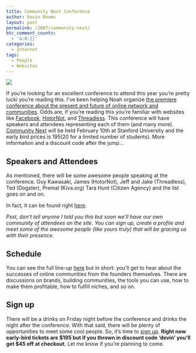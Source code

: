```yaml
---
title: Community Next Conference
author: Devin Reams
layout: post
permalink: /2007/community-next/
btc_comment_counts:
  - 'a:0:{}'
categories:
  - Internet
tags:
  - People
  - Websites
---
```

[<img src="https://devin.reams.me/wp-content/uploads/2007/01/communitynext.jpg" align="center" class="noborder" />][1]

If you&#8217;re looking for an excellent conference to attend this year you&#8217;re pretty lucki you&#8217;re reading this. I&#8217;ve been helping Noah organize [the premiere conference about the present and future of online network and communities][2]. Odds are, if you&#8217;re reading this you&#8217;re familiar with websites like [Facebook][3], [HotorNot][4], and [Threadless][5]. This conference will have speakers and attendees representing each of them (and many more). [Community Next][2] will be held February 10th at Stanford University and the early bird prices is $195 ($20 for a limited number of students). More information and a discount code after the jump&#8230;

<!--more-->

## Speakers and Attendees

As mentioned, there will be some awesome people speaking at the conference. Guy Kawasaki, James (HotorNot), Jeff and Jake (Threadless), Ted (Dogster), Premal (Kiva.org) Tara Hunt (Citizen Agency) and the list goes on and on.

In fact, it can be found right [here][6].

*Psst, don&#8217;t tell anyone I told you this but soon we&#8217;ll have our own community of attendees on the site. You can sign up, create a profile and meet some of the awesome people (like yours truly) that will be gracing us with their presence.*

## Schedule

You can see the full line-up [here][7] but in short: you&#8217;ll get to hear about the successes of online communities from the founders themselves. There are discussions on brands, building communities, the tools you can use, how to make them profitable, how to fulfill niches, and so on.

## Sign up

There will be a drinks on Friday night before the conference and drinks the night after the conference. With that said, there will be plenty of opportunities to meet some cool people. So, it&#8217;s time to [sign up][1]. **Right now early-bird tickets are $195 but if you thrown in discount code &#8216;devin&#8217; you&#8217;ll get $45 off at checkout.** Let me know if you&#8217;re planning to come.

 [1]: http://communitynext-devin.eventbrite.com
 [2]: http://www.communitynext.com/
 [3]: https://facebook.com/
 [4]: http://www.hotornot.com/
 [5]: http://www.threadless.com/
 [6]: http://www.communitynext.com/speakers/
 [7]: http://www.communitynext.com/schedule/